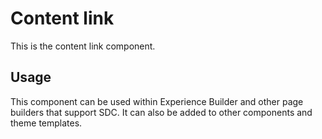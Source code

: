 
# Content link

This is the content link component.

## Usage

This component can be used within Experience Builder and other page builders
that support SDC. It can also be added to other components and theme templates.
